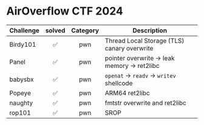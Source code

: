 # AirOverflow CTF 2024

| Challenge | solved | Category | Description | 
| --- | :---: | :---: | --- |
| Birdy101 | ✅ | pwn | Thread Local Storage (TLS) canary overwrite |
| Panel | ✅ | pwn | pointer overwrite -> leak memory -> ret2libc |
| babysbx | ✅ | pwn | `openat` -> `readv` -> `writev` shellcode |
| Popeye | ✅ | pwn | ARM64 ret2libc |
| naughty | ✅ | pwn | fmtstr overwrite and ret2libc |
| rop101 | ✅ | pwn | SROP |
